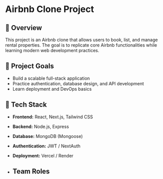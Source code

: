 # Airbnb Clone Project

## 🏡 Overview
This project is an Airbnb clone that allows users to book, list, and manage rental properties. The goal is to replicate core Airbnb functionalities while learning modern web development practices.

## 🎯 Project Goals
- Build a scalable full-stack application
- Practice authentication, database design, and API development
- Learn deployment and DevOps basics

## 🧰 Tech Stack
- **Frontend:** React, Next.js, Tailwind CSS
- **Backend:** Node.js, Express
- **Database:** MongoDB (Mongoose)
- **Authentication:** JWT / NextAuth
- **Deployment:** Vercel / Render

- ## Team Roles
